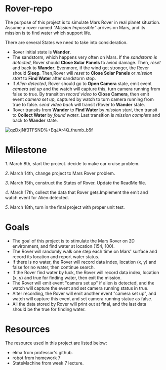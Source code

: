 # Rover-repo

The purpose of this project is to simulate Mars Rover in real planet situation. Assume a rover named *"Mission Impossible"* arrives on Mars, and its mission is to find water which support life. 

There are several States we need to take into consideration. 
* Rover initial state is **Wander**. 
* The sandstorm, which happens very often on Mars. If the *sandstorm is detected*, Rover should **Close Solar Panels** to aviod damage. Then, *reset* and back to **Wander**.  Evenmore, if the wind get stronger, the Rover should **Sleep**. Then,Rover will *reset* to **Close Solar Panels** or *mission start* to **Find Water** after sandstorm stop.
* If *Alien detected*, Rover should go to **Open Camera** state, emit event *camera set up* and the watch will capture this, turn camera running from false to true. By transition *record video* to **Close Camera**, then emit event *camera set up*, captured by watch to turn camera running from true to false. *send video back* will transit rRover to **Wander** state.
* Rover transits from **Wander** to **Find Water** by *mission start*, then transit to **Collect Water** by *found water*. Last transition is *mission complete* and back to **Wander** state. 

![qzDxjNf3TFSND%+EqJAr4Q_thumb_b5f](https://user-images.githubusercontent.com/12164360/54499655-6caaac00-48d1-11e9-897d-49cbab8d31b5.jpg)



# Milestone 
*1*. March 8th, start the project. decide to make car cruise problem. 

*2*. March 14th, change project to Mars Rover problem. 

*3*. March 15th, construct the States of Rover. Update the ReadMe file.

*4*. March 17th, collect the data that Rover gets.Implement the emit and watch event for Alien detected.

*5*. March 18th, turn in the final project with proper unit test.

# Goals
* The goal of this project is to stimulate the Mars Rover on 2D environment, and find water at location (154, 100). 
* The Rover will randomly walk one step each time on Mars' surface and record its location and report water status. 
* If there is no water, the Rover will record data index, location (x, y) and false for no water, then continue search. 
* If the Rover find water by luck, the Rover will record data index, location (x, y) and true for finding water, then exit the mission. 
* The Rover will emit event "camera set up" if alien is detected, and the watch will capture the event and set camera running status in true. 
* Alter recording, the Rover will emit another event "camera set up", and watch will capture this event and set camera running statue as false.  
* All the data stored by Rover will print out at final, and the last data should be the true for finding water.

# Resources
The resource used in this project are listed below:
* elma from professor's github. 
* robot from homework 7
* StateMachine from week 7 lecture. 



